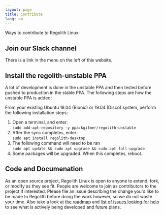 ```yaml
---
layout: page
title: Contribute
lang: en
---
```


Ways to contribute to Regolith Linux:

## Join our Slack channel

There is a link in the menu on the left of this website.

## Install the regolith-unstable PPA

A lot of development is done in the unstable PPA and then tested before pushed to production in the stable PPA. The following steps are how the unstable PPA is added:

From your existing Ubuntu 18.04 (Bionic) or 19.04 (Disco) system, perform the following installation steps: 

1. Open a terminal, and enter: <br/>`sudo add-apt-repository -y ppa:kgilmer/regolith-unstable`
2. After the sync completes, enter: <br/>`sudo apt install regolith-desktop`
3. The following command will need to be ran <br/>`sudo apt update && sudo apt upgrade && sudo apt full-upgrade`
4. Some packages will be upgraded.  When this completes, reboot.

## Code and Documenation

As an open source project, Regolith Linux is open to anyone to extend, fork, or modify as they see fit.  People are welcome to join as contributors to the project if interested. Please file an issue describing the change you'd like to be made to Regolith before doing the work however, so we do not waste your time. Also take a look at [the roadmap](https://regolith-linux.org/news.html#roadmap) and [list of issues looking for help](https://github.com/regolith-linux/regolith-desktop/labels/help%20wanted) to see what is actively being developed and future plans.
